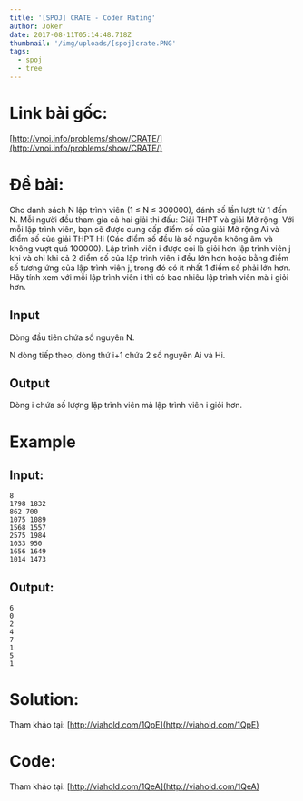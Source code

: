 ```yaml
---
title: '[SPOJ] CRATE - Coder Rating'
author: Joker
date: 2017-08-11T05:14:48.718Z
thumbnail: '/img/uploads/[spoj]crate.PNG'
tags:
  - spoj
  - tree
---
```

# Link bài gốc:

[http://vnoi.info/problems/show/CRATE/](http://vnoi.info/problems/show/CRATE/)

# Đề bài:

Cho danh sách N lập trình viên \(1 ≤ N ≤ 300000\), đánh số lần lượt từ 1 đến N. Mỗi người đều tham gia cả hai giải thi đấu: Giải THPT và giải Mở rộng. Với mỗi lập trình viên, bạn sẽ được cung cấp điểm số của giải Mở rộng Ai và điểm số của giải THPT Hi \(Các điểm số đều là số nguyên không âm và không vượt quá 100000\). Lập trình viên i được coi là giỏi hơn lập trình viên j khi và chỉ khi cả 2 điểm số của lập trình viên i đều lớn hơn hoặc bằng điểm số tương ứng của lập trình viên j, trong đó có ít nhất 1 điểm số phải lớn hơn. Hãy tính xem với mỗi lập trình viên i thì có bao nhiêu lập trình viên mà i giỏi hơn.

## Input

Dòng đầu tiên chứa số nguyên N.

N dòng tiếp theo, dòng thứ i+1 chứa 2 số nguyên Ai và Hi.

## Output

Dòng i chứa số lượng lập trình viên mà lập trình viên i giỏi hơn.

# Example

## Input:

```
8
1798 1832
862 700
1075 1089
1568 1557
2575 1984
1033 950
1656 1649
1014 1473
```

## Output:

```
6
0
2
4
7
1
5
1
```

# Solution:

Tham khảo tại: [http://viahold.com/1QpE](http://viahold.com/1QpE)

# Code:

Tham khảo tại: [http://viahold.com/1QeA](http://viahold.com/1QeA)




